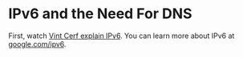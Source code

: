 # IPv6 and the Need For DNS
First, watch [Vint Cerf explain IPv6](https://www.youtube.com/watch?v=-Uwjt32NvVA). You can learn more about IPv6 at [google.com/ipv6](http://google.com/ipv6).




